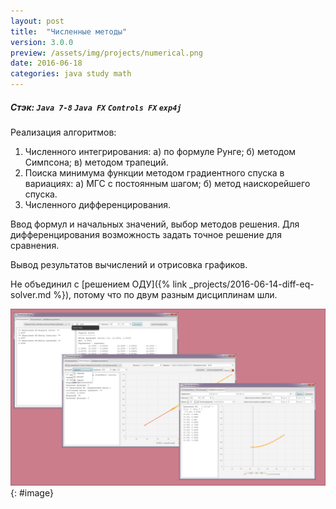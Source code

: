 ```yaml
---
layout: post
title:  "Численные методы"
version: 3.0.0
preview: /assets/img/projects/numerical.png
date: 2016-06-18
categories: java study math
---
```

##### Стэк: `Java 7-8` `Java FX` `Controls FX` `exp4j`
<!--more-->
Реализация алгоритмов:
1. Численного интегрирования:
    а) по формуле Рунге; 
    б) методом Симпсона;
    в) методом трапеций. 
2. Поиска минимума функции методом градиентного спуска в вариациях:
    а) МГС с постоянным шагом;
    б) метод наискорейшего спуска.
3. Численного дифференцирования.

Ввод формул и начальных значений, выбор методов решения. Для дифференцирования 
возможность задать точное решение для сравнения.

Вывод результатов вычислений и отрисовка графиков.

Не объединил с [решением ОДУ]({% link _projects/2016-06-14-diff-eq-solver.md %}), 
потому что по двум разным дисциплинам шли. <i class="far fa-grin-squint"></i>

![](/assets/img/projects/numerical.png){: #image}